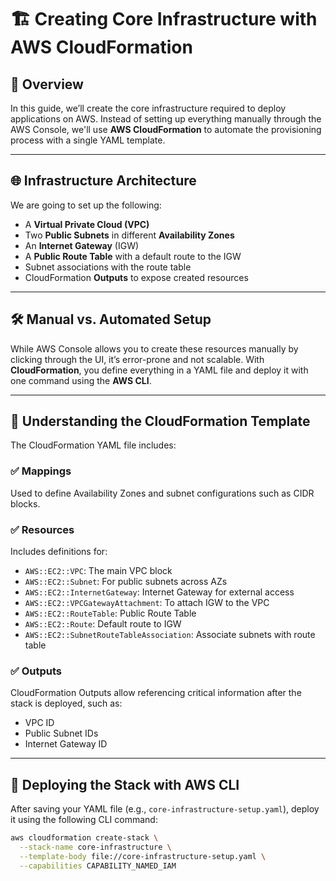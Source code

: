 # 🏗️ Creating Core Infrastructure with AWS CloudFormation

## 📌 Overview

In this guide, we’ll create the core infrastructure required to deploy applications on AWS. Instead of setting up everything manually through the AWS Console, we'll use **AWS CloudFormation** to automate the provisioning process with a single YAML template.

---

## 🌐 Infrastructure Architecture

We are going to set up the following:

- A **Virtual Private Cloud (VPC)**
- Two **Public Subnets** in different **Availability Zones**
- An **Internet Gateway** (IGW)
- A **Public Route Table** with a default route to the IGW
- Subnet associations with the route table
- CloudFormation **Outputs** to expose created resources

---

## 🛠️ Manual vs. Automated Setup

While AWS Console allows you to create these resources manually by clicking through the UI, it’s error-prone and not scalable. With **CloudFormation**, you define everything in a YAML file and deploy it with one command using the **AWS CLI**.

---

## 📄 Understanding the CloudFormation Template

The CloudFormation YAML file includes:

### ✅ Mappings

Used to define Availability Zones and subnet configurations such as CIDR blocks.

### ✅ Resources

Includes definitions for:

- `AWS::EC2::VPC`: The main VPC block
- `AWS::EC2::Subnet`: For public subnets across AZs
- `AWS::EC2::InternetGateway`: Internet Gateway for external access
- `AWS::EC2::VPCGatewayAttachment`: To attach IGW to the VPC
- `AWS::EC2::RouteTable`: Public Route Table
- `AWS::EC2::Route`: Default route to IGW
- `AWS::EC2::SubnetRouteTableAssociation`: Associate subnets with route table

### ✅ Outputs

CloudFormation Outputs allow referencing critical information after the stack is deployed, such as:

- VPC ID
- Public Subnet IDs
- Internet Gateway ID

---

## 🧪 Deploying the Stack with AWS CLI

After saving your YAML file (e.g., `core-infrastructure-setup.yaml`), deploy it using the following CLI command:

```bash
aws cloudformation create-stack \
  --stack-name core-infrastructure \
  --template-body file://core-infrastructure-setup.yaml \
  --capabilities CAPABILITY_NAMED_IAM
